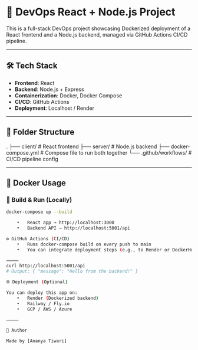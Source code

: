 # 🚀 DevOps React + Node.js Project

This is a full-stack DevOps project showcasing Dockerized deployment of a React frontend and a Node.js backend, managed via GitHub Actions CI/CD pipeline.

---

## 🛠️ Tech Stack

- **Frontend**: React
- **Backend**: Node.js + Express
- **Containerization**: Docker, Docker Compose
- **CI/CD**: GitHub Actions
- **Deployment**: Localhost / Render

---

## 📁 Folder Structure
.
├── client/               # React frontend
├── server/               # Node.js backend
├── docker-compose.yml    # Compose file to run both together
└── .github/workflows/    # CI/CD pipeline config

---

## 🐳 Docker Usage

### 🔧 Build & Run (Locally)

```bash
docker-compose up --build

	•	React app → http://localhost:3000
	•	Backend API → http://localhost:5001/api

⚙️ GitHub Actions (CI/CD)
	•	Runs docker-compose build on every push to main
	•	You can integrate deployment steps (e.g., to Render or DockerHub)

⸻
curl http://localhost:5001/api
# Output: { "message": "Hello from the backend!" }

🌐 Deployment (Optional)

You can deploy this app on:
	•	Render (Dockerized backend)
	•	Railway / Fly.io
	•	GCP / AWS / Azure

⸻

🙌 Author

Made by [Ananya Tiwari]

